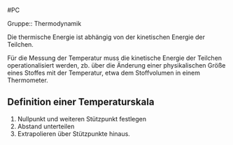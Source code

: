 #PC 

Gruppe:: Thermodynamik

Die thermische Energie ist abhängig von der kinetischen Energie der Teilchen. 

Für die Messung der Temperatur muss die kinetische Energie der Teilchen operationalisiert werden, zb. über die Änderung einer physikalischen Größe eines Stoffes mit der Temperatur, etwa dem Stoffvolumen in einem Thermometer.

## Definition einer Temperaturskala

1. Nullpunkt und weiteren Stützpunkt festlegen
2. Abstand unterteilen
3. Extrapolieren über Stützpunkte hinaus.